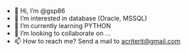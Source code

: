 - 👋 Hi, I’m @gsp86
- 👀 I’m interested in database (Oracle, MSSQL)
- 🌱 I’m currently learning PYTHON
- 💞️ I’m looking to collaborate on ...
- 📫 How to reach me? Send a mail to acriterit@gmail.com

<!---
gsp86/gsp86 is a ✨ special ✨ repository because its `README.md` (this file) appears on your GitHub profile.
You can click the Preview link to take a look at your changes.
--->
